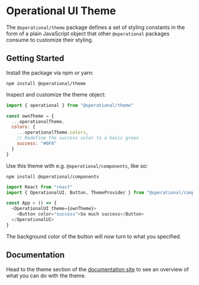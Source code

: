 # Operational UI Theme

<!-- separator -->

The `@operational/theme` package defines a set of styling constants in the form of a plain JavaScript object that other `@operational` packages consume to customize their styling.

## Getting Started

Install the package via npm or yarn:

`npm install @operational/theme` 

Inspect and customize the theme object:

```js
import { operational } from "@operational/theme"

const ownTheme = {
  ...operationalTheme,
  colors: {
    ...operationalTheme.colors,
    // Redefine the success color to a basic green
    success: "#0F0"
  }
}
```

Use this theme with e.g. `@operational/components`, like so:

`npm install @operational/components`

```js
import React from "react"
import { OperationalUI, Button, ThemeProvider } from "@operational/components"

const App = () => {
  <OperationalUI theme={ownTheme}>
    <Button color="success">So much success</Button>
  </OperationalUI>
}
```

The background color of the button will now turn to what you specified.

<!-- separator -->

## Documentation

Head to the theme section of the [documentation site](https://ui.contiamo.com/documentation/theming) to see an overview of what you can do with the theme.

